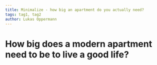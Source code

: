 ```yaml
---
title: Minimalize - how big an apartment do you actually need?
tags: tag1, tag2
author: Lukas Oppermann
---
```


# How big does a modern apartment need to be to live a good life?
